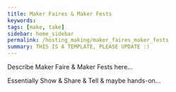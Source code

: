 ```yaml
---
title: Maker Faires & Maker Fests
keywords: 
tags: [make, take]
sidebar: home_sidebar
permalink: /hosting_making/maker_faires_maker_fests
summary: THIS IS A TEMPLATE, PLEASE UPDATE :)
---
```


Describe Maker Faire & Maker Fests here...

Essentially Show & Share & Tell & maybe hands-on...

